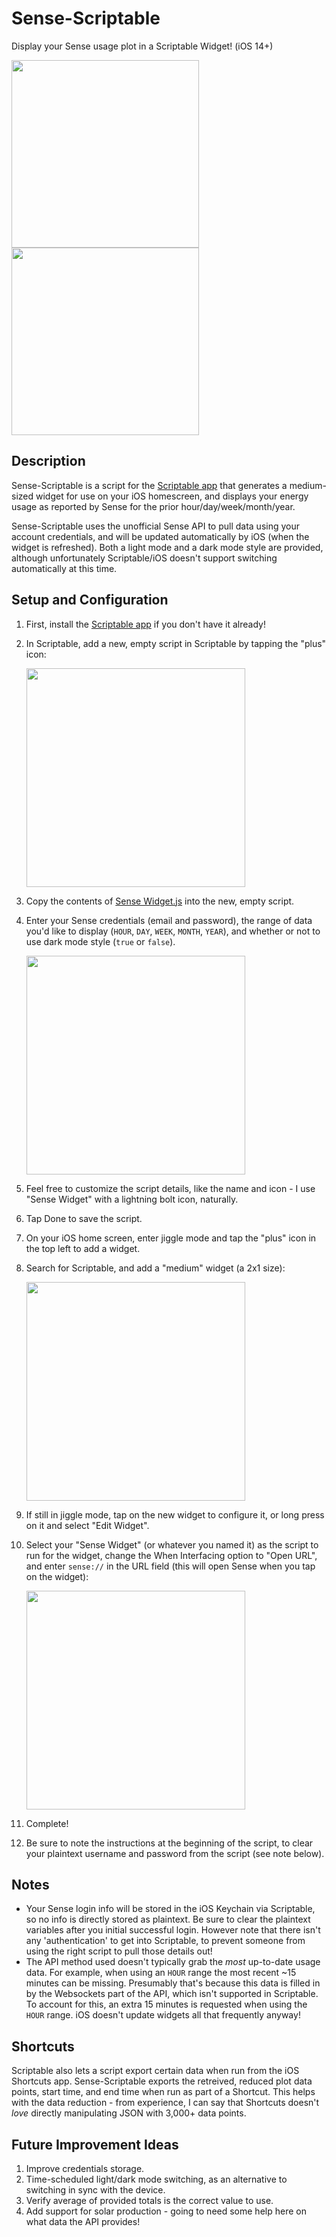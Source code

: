 # Sense-Scriptable
Display your Sense usage plot in a Scriptable Widget! (iOS 14+)

<img src="../assets/dark_hero.jpeg" height="300">  <img src="../assets/light_hero.jpeg" height="300">

## Description
Sense-Scriptable is a script for the [Scriptable app](https://scriptable.app) that generates a medium-sized widget for use on your iOS homescreen, and displays your energy usage as reported by Sense for the prior hour/day/week/month/year.

Sense-Scriptable uses the unofficial Sense API to pull data using your account credentials, and will be updated automatically by iOS (when the widget is refreshed). Both a light mode and a dark mode style are provided, although unfortunately Scriptable/iOS doesn't support switching automatically at this time.

## Setup and Configuration
1. First, install the [Scriptable app](https://scriptable.app) if you don't have it already!
2. In Scriptable, add a new, empty script in Scriptable by tapping the "plus" icon:

   <img src="../assets/scriptable.jpeg" width="350">
3. Copy the contents of [Sense Widget.js](https://github.com/cbpowell/Sense-Scriptable/blob/main/Sense%20Widget.js) into the new, empty script.
4. Enter your Sense credentials (email and password), the range of data you'd like to display (`HOUR`, `DAY`, `WEEK`, `MONTH`, `YEAR`), and whether or not to use dark mode style (`true` or `false`).

   <img src="../assets/config_script.jpeg" width="350">
5. Feel free to customize the script details, like the name and icon - I use "Sense Widget" with a lightning bolt icon, naturally.
6. Tap Done to save the script.
7. On your iOS home screen, enter jiggle mode and tap the "plus" icon in the top left to add a widget.
8. Search for Scriptable, and add a "medium" widget (a 2x1 size):

   <img src="../assets/add_widget.jpeg" width="350">
9. If still in jiggle mode, tap on the new widget to configure it, or long press on it and select "Edit Widget".
10. Select your "Sense Widget" (or whatever you named it) as the script to run for the widget, change the When Interfacing option to "Open URL", and enter `sense://` in the URL field (this will open Sense when you tap on the widget):
   
    <img src="../assets/config_widget.jpeg" width="350">
11. Complete!
12. Be sure to note the instructions at the beginning of the script, to clear your plaintext username and password from the script (see note below).

## Notes
- Your Sense login info will be stored in the iOS Keychain via Scriptable, so no info is directly stored as plaintext. Be sure to clear the plaintext variables after you initial successful login. However note that there isn't any 'authentication' to get into Scriptable, to prevent someone from using the right script to pull those details out!
- The API method used doesn't typically grab the _most_ up-to-date usage data. For example, when using an `HOUR` range the most recent ~15 minutes can be missing. Presumably that's because this data is filled in by the Websockets part of the API, which isn't supported in Scriptable. To account for this, an extra 15 minutes is requested when using the `HOUR` range. iOS doesn't update widgets all that frequently anyway!

## Shortcuts
Scriptable also lets a script export certain data when run from the iOS Shortcuts app. Sense-Scriptable exports the retreived, reduced plot data points, start time, and end time when run as part of a Shortcut. This helps with the data reduction - from experience, I can say that Shortcuts doesn't _love_ directly manipulating JSON with 3,000+ data points.

## Future Improvement Ideas
1. Improve credentials storage.
1. Time-scheduled light/dark mode switching, as an alternative to switching in sync with the device.
3. Verify average of provided totals is the correct value to use.
4. Add support for solar production - going to need some help here on what data the API provides!
